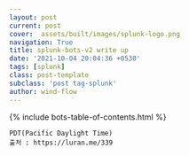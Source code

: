```yaml
---
layout: post
current: post
cover:  assets/built/images/splunk-logo.png
navigation: True
title: splunk-bots-v2 write up
date: '2021-10-04 20:04:36 +0530'
tags: [splunk]
class: post-template
subclass: 'post tag-splunk'
author: wind-flow
---
```

{% include bots-table-of-contents.html %}
~~~
PDT(Pacific Daylight Time)
출처 : https://luran.me/339
~~~